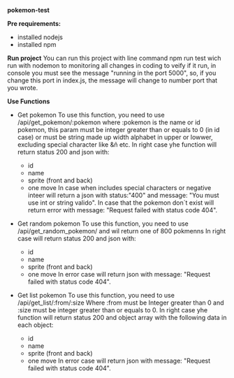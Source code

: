 **pokemon-test**


**Pre requirements:**
- installed nodejs
- installed npm

**Run project**
You can run this project with line command npm run test wich run with nodemon to monitoring all changes in coding
to veify if it run, in console you must see the message "running in the port 5000", so, if you change this port in index.js, the message will change to number port that you wrote.

**Use Functions**
- Get pokemon
  To use this function, you need to use /api/get_pokemon/:pokemon
  where :pokemon is the name or id pokemon, this param must be integer greater than or equals to 0 (in id case) or must be string made up width alphabet in upper or lowwer, excluding special character like $%&$&ñ etc.
  In right case yhe function will return status 200 and json with:
   - id
   - name
   - sprite (front and back)
   - one move
  In case when includes special characters or negative inteer will return a json with status:"400" and message: "You must use int or string valido".
  In case that the pokemon don´t exist will return error with  message: "Request failed with status code 404".

- Get random pokemon
   To use this function, you need to use /api/get_random_pokemon/ and wil return one of 800 pokmenns
    In right case will return status 200 and json with:
   - id
   - name
   - sprite (front and back)
   - one move
  In error case will return json  with  message: "Request failed with status code 404".
  
- Get list pokemon
   To use this function, you need to use /api/get_list/:from/:size
   Where :from must be Integer greater than 0 and :size must be integer greater than or equals to 0.
    In right case yhe function will return status 200 and object array with the following data in each object:
   - id
   - name
   - sprite (front and back)
   - one move
  In error case will return json  with  message: "Request failed with status code 404".
  
  
